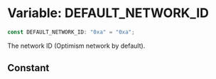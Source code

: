 # Variable: DEFAULT\_NETWORK\_ID

```ts
const DEFAULT_NETWORK_ID: "0xa" = "0xa";
```

The network ID (Optimism network by default).

## Constant
